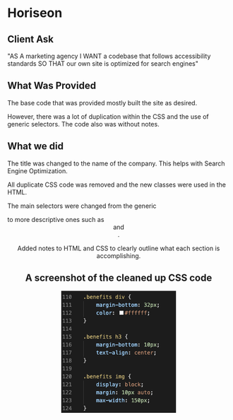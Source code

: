 # Horiseon

## Client Ask

"AS A marketing agency
I WANT a codebase that follows accessibility standards
SO THAT our own site is optimized for search engines"

## What Was Provided
The base code that was provided mostly built the site as desired.

However, there was a lot of duplication within the CSS and the use of generic selectors.
The code also was without notes.

## What we did
The title was changed to the name of the company. This helps with Search Engine Optimization.

All duplicate CSS code was removed and the new classes were used in the HTML.

The main selectors were changed from the generic <div> to more descriptive ones such as <header> <section> and <footer>.

Added notes to HTML and CSS to clearly outline what each section is accomplishing.

## A screenshot of the cleaned up CSS code

![cleaned up code](./assets/images/cleaned-up-code.png)